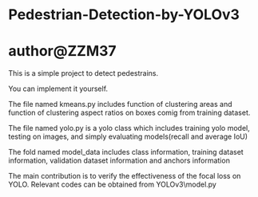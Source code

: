 # Pedestrian-Detection-by-YOLOv3
# author@ZZM37
This is a simple project to detect pedestrains.

You can implement it yourself.

The file named kmeans.py includes function of clustering areas and function of clustering aspect ratios on boxes comig from training dataset.

The file named yolo.py is a yolo class which includes training yolo model, testing on images, and simply evaluating models(recall and average IoU)

The fold named model_data includes class information, training dataset information, validation dataset information and anchors information

The main contribution is to verify the effectiveness of the focal loss on YOLO. 
Relevant codes can be obtained from YOLOv3\model.py
